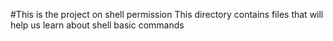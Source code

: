 #This is the project on shell permission
This directory contains files that will help us learn about shell basic commands


